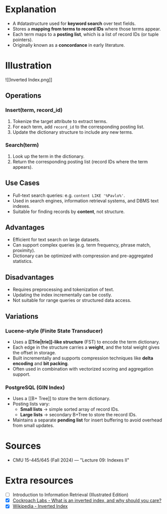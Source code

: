 # Explanation
- A #datastructure used for **keyword search** over text fields.
- Stores a **mapping from terms to record IDs** where those terms appear.
- Each term maps to a **posting list**, which is a list of record IDs (or tuple pointers).
- Originally known as a **concordance** in early literature.

# Illustration
![[Inverted Index.png]]

## Operations

### Insert(term, record_id)
1. Tokenize the target attribute to extract terms.
2. For each term, add `record_id` to the corresponding posting list.
3. Update the dictionary structure to include any new terms.

### Search(term)
1. Look up the term in the dictionary.
2. Return the corresponding posting list (record IDs where the term appears).

## Use Cases
- Full-text search queries: e.g. `content LIKE '%Pavlo%'`.
- Used in search engines, information retrieval systems, and DBMS text indexes.
- Suitable for finding records by **content**, not structure.

## Advantages
- Efficient for text search on large datasets.
- Can support complex queries (e.g. term frequency, phrase match, proximity).
- Dictionary can be optimized with compression and pre-aggregated statistics.

## Disadvantages
- Requires preprocessing and tokenization of text.
- Updating the index incrementally can be costly.
- Not suitable for range queries or structured data access.

## Variations

### Lucene-style (Finite State Transducer)
- Uses a **[[Trie|trie]]-like structure** (FST) to encode the term dictionary.
- Each edge in the structure carries a **weight**, and the total weight gives the offset in storage.
- Built incrementally and supports compression techniques like **delta encoding** and **bit packing**.
- Often used in combination with vectorized scoring and aggregation support.

### PostgreSQL (GIN Index)
- Uses a [[B+ Tree]] to store the term dictionary.
- Posting lists vary:
	- **Small lists** → simple sorted array of record IDs.
	- **Large lists** → secondary B+Tree to store the record IDs.
- Maintains a separate **pending list** for insert buffering to avoid overhead from small updates.

# Sources
- CMU 15-445/645 (Fall 2024) — "Lecture 09: Indexes II"

# Extra resources
- [ ] Introduction to Information Retrieval (Illustrated Edition)
- [x] [Cockroach Labs - What is an inverted index, and why should you care?](https://www.cockroachlabs.com/blog/inverted-indexes/)
- [x] [Wikipedia - Inverted Index](https://en.wikipedia.org/wiki/Inverted_index)
